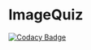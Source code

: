 # ImageQuiz

[![Codacy Badge](https://api.codacy.com/project/badge/Grade/6bf3f7adf51045ee85ac5213e331d464)](https://www.codacy.com/app/apetro/ImageQuiz?utm_source=github.com&utm_medium=referral&utm_content=apetro/ImageQuiz&utm_campaign=badger)
